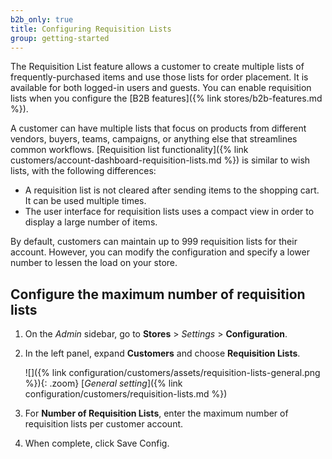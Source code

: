 ```yaml
---
b2b_only: true
title: Configuring Requisition Lists
group: getting-started
---
```


The Requisition List feature allows a customer to create multiple lists of frequently-purchased items and use those lists for order placement. It is available for both logged-in users and guests. You can enable requisition lists when you configure the [B2B features]({% link stores/b2b-features.md %}).

A customer can have multiple lists that focus on products from different vendors, buyers, teams, campaigns, or anything else that streamlines common workflows. [Requisition list functionality]({% link customers/account-dashboard-requisition-lists.md %}) is similar to wish lists, with the following differences:

- A requisition list is not cleared after sending items to the shopping cart. It can be used multiple times.
- The user interface for requisition lists uses a compact view in order to display a large number of items.

By default, customers can maintain up to 999 requisition lists for their account. However, you can modify the configuration and specify a lower number to lessen the load on your store.

## Configure the maximum number of requisition lists

1. On the _Admin_ sidebar, go to **Stores** > _Settings_ > **Configuration**.

1. In the left panel, expand **Customers** and choose **Requisition Lists**.

   ![]({% link configuration/customers/assets/requisition-lists-general.png %}){: .zoom}
   [_General setting_]({% link configuration/customers/requisition-lists.md %})

1. For **Number of Requisition Lists**, enter the maximum number of requisition lists per customer account.

1. When complete, click <span class="btn">Save Config</span>.
